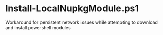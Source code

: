 # Install-LocalNupkgModule.ps1
Workaround for persistent network issues while attempting to download and install powershell modules
